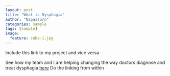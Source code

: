 ```yaml
---
layout: post
title: "What is Dysphagia"
author: "Napassorn"
categories: sample
tags: [sample]
image:
  feature: cuba-1.jpg
---
```


Include this link to my project and vice versa

See how my team and I are helping changing the way doctors diagnose and treat dysphagia [here](https://napassornl.github.io/resources/Senior-Project.html)
Do the linking from within
